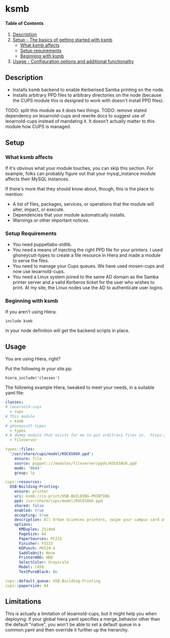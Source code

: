 # ksmb

#### Table of Contents

1. [Description](#description)
1. [Setup - The basics of getting started with ksmb](#setup)
    * [What ksmb affects](#what-ksmb-affects)
    * [Setup requirements](#setup-requirements)
    * [Beginning with ksmb](#beginning-with-ksmb)
1. [Usage - Configuration options and additional functionality](#usage)

## Description

* Installs ksmb backend to enable Kerberised Samba printing on the node.
* Installs arbitrary PPD files to arbitrary directories on the node (because the CUPS module this is designed to work with doesn't install PPD files).

TODO: split this module as it does two things.
TODO: remove stated dependency on leoarnold-cups and rewrite docs to suggest use of leoarnold-cups instead of mandating it.  It doesn't actually matter to this module how CUPS is managed.


## Setup

### What ksmb affects

If it's obvious what your module touches, you can skip this section. For
example, folks can probably figure out that your mysql_instance module affects
their MySQL instances.

If there's more that they should know about, though, this is the place to mention:

* A list of files, packages, services, or operations that the module will alter,
  impact, or execute.
* Dependencies that your module automatically installs.
* Warnings or other important notices.

### Setup Requirements

* You need puppetlabs-stdlib.
* You need a means of injecting the right PPD file for your printers.  I used ghoneycutt-types to create a file resource in Hiera and made a module to serve the files.
* You need to manage your Cups queues.  We have used mosen-cups and now use leoarnold-cups.
* You need a Linux system joined to the same AD domain as the Samba printer server and a valid Kerberos ticket for the user who wishes to print.  At my site, the Linux nodes use the AD to authenticate user logins.

### Beginning with ksmb

If you aren't using Hiera:
``` puppet
include ksmb
```
in your node definition will get the backend scripts in place.

## Usage

You are using Hiera, right?

Put the following in your site.pp:
``` puppet
hiera_include('classes')
```

The following example Hiera, tweaked to meet your needs, in a suitable yaml file:

``` yaml
classes:
# leoarnold-cups
  - cups
# This module
  - ksmb
# ghoneycutt-types
  - types
# A dummy module that exists for me to put arbitrary files in.  https://gitlab.ncl.ac.uk/puppet5/fileserver
  - fileserver

types::files:
  '/usr/share/cups/model/KOC658UX.ppd':
    ensure: file
    source: puppet:///modules/fileserver/ppds/KOC658UX.ppd
    mode: '0644'
    group: lp

cups::resources:
  USB-Building-Printing:
    ensure: printer
    uri: ksmb://cs-print/USB-BUILDING-PRINTING
    ppd: /usr/share/cups/model/KOC658UX.ppd
    shared: false
    enabled: true
    accepting: true
    description: All Urban Sciences printers, swipe your campus card at any printer to collect your job.
    options:
      KMDuplex: 2Sided
      PageSize: A4
      PaperSources: PC215
      Finisher: FS533
      KOPunch: PK519-4
      SaddleUnit: None
      PrinterHDD: HDD
      SelectColor: Grayscale
      Model: C458
      TextPureBlack: On

cups::default_queue: USB-Building-Printing
cups::papersize: A4
```

## Limitations

This is actually a limitation of leoarnold-cups, but it might help you when deploying: if your global hiera.yaml specifies a merge_behavior other than the default "native", you won't be able to set a default queue in a common.yaml and then override it further up the hierarchy.
